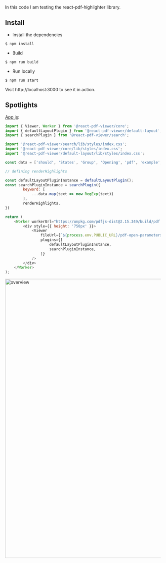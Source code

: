 In this code I am testing the react-pdf-highlighter library.

## Install

* Install the dependencies

```console
$ npm install
```

* Build

```console
$ npm run build
```

* Run locally

```console
$ npm run start
```

Visit http://localhost:3000 to see it in action.

## Spotlights

[App.js](src/App.js):

``` javascript
import { Viewer, Worker } from '@react-pdf-viewer/core';
import { defaultLayoutPlugin } from '@react-pdf-viewer/default-layout';
import { searchPlugin } from '@react-pdf-viewer/search';

import '@react-pdf-viewer/search/lib/styles/index.css';
import '@react-pdf-viewer/core/lib/styles/index.css';
import '@react-pdf-viewer/default-layout/lib/styles/index.css';

const data = ['should', 'States', 'Group', 'Opening', 'pdf', 'example', 'File', 'includes']

// defining renderHighlights

const defaultLayoutPluginInstance = defaultLayoutPlugin();
const searchPluginInstance = searchPlugin({
        keyword: [
            ...data.map(text => new RegExp(text)) 
        ],
        renderHighlights,
})

return (
    <Worker workerUrl="https://unpkg.com/pdfjs-dist@2.15.349/build/pdf.worker.js">
        <div style={{ height: '750px' }}>
            <Viewer
                fileUrl={`${process.env.PUBLIC_URL}/pdf-open-parameters.pdf`}
                plugins={[
                    defaultLayoutPluginInstance,
                    searchPluginInstance,
                ]}
            />
        </div>
    </Worker>
);
```

<img width="901" alt="overview" src="https://user-images.githubusercontent.com/71042937/209880987-6d848ecb-e8b6-4535-a269-d661e29cf7d2.png">
